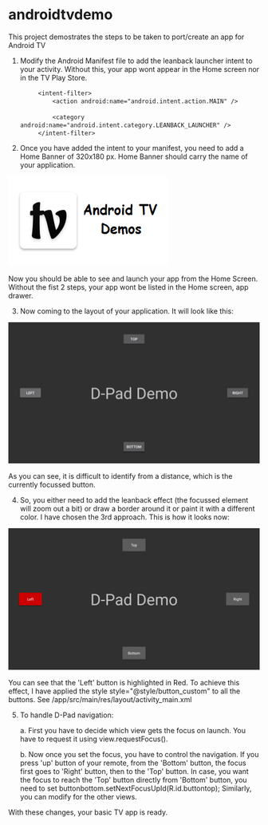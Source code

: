 # androidtvdemo
This project demostrates the steps to be taken to port/create an app for Android TV

1. Modify the Android Manifest file to add the leanback launcher intent to your activity.
Without this, your app wont appear in the Home screen nor in the TV Play Store.
            
            <intent-filter>
                <action android:name="android.intent.action.MAIN" />

                <category android:name="android.intent.category.LEANBACK_LAUNCHER" />
            </intent-filter>
2. Once you have added the intent to your manifest, you need to add a Home Banner of 320x180 px. 
Home Banner should carry the name of your application.

![Alt text](/app/src/main/res/mipmap-xhdpi/home_tv.png?raw=true "Home Banner")

Now you should be able to see and launch your app from the Home Screen.
Without the fist 2 steps, your app wont be listed in the Home screen, app drawer.

3. Now coming to the layout of your application. It will look like this:

![Alt text](/screenshots/buttons_no_style.png?raw=true "Buttons with No Styling")

As you can see, it is difficult to identify from a distance, which is the currently focussed button.

4. So, you either need to add the leanback effect (the focussed element will zoom out a bit) or draw a border around it
or paint it with a different color. I have chosen the 3rd approach. This is how it looks now:

![Alt text](/screenshots/button_with_style.png?raw=true "Buttons with Styling")

You can see that the 'Left' button is highlighted in Red.
To achieve this effect, I have applied the style style="@style/button_custom" to all the buttons.
See /app/src/main/res/layout/activity_main.xml

5. To handle D-Pad navigation:

    a. First you have to decide which view gets the focus on launch.
    You have to request it using view.requestFocus().
    
    b. Now once you set the focus, you have to control the navigation.
    If you press 'up' button of your remote, from the 'Bottom' button, the focus first goes to 'Right' button, then to the 'Top' button. In case, you want the focus to reach the 'Top' button directly from 'Bottom' button, you need to set
    buttonbottom.setNextFocusUpId(R.id.buttontop);
Similarly, you can modify for the other views.

With these changes, your basic TV app is ready.
